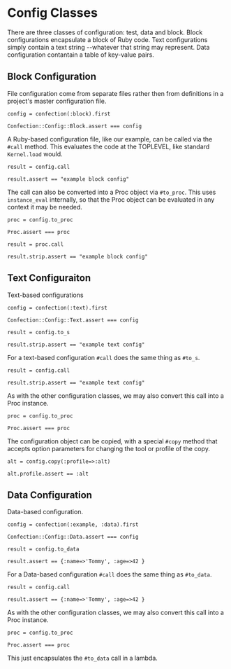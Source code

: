 # Config Classes

There are three classes of configuration: test, data and block. Block
configurations encapsulate a block of Ruby code. Text configurations
simply contain a text string --whatever that string may represent.
Data configuration contantain a table of key-value pairs.

## Block Configuration

File configuration come from separate files rather then from definitions
in a project's master configuration file.

    config = confection(:block).first

    Confection::Config::Block.assert === config

A Ruby-based configuration file, like our example, can be called via the `#call`
method. This evaluates the code at the TOPLEVEL, like standard `Kernel.load`
would.

    result = config.call

    result.assert == "example block config"

The call can also be converted into a Proc object via `#to_proc`. This uses
`instance_eval` internally, so that the Proc object can be evaluated in
any context it may be needed.

    proc = config.to_proc

    Proc.assert === proc

    result = proc.call

    result.strip.assert == "example block config"


## Text Configuraiton

Text-based configurations

    config = confection(:text).first

    Confection::Config::Text.assert === config

    result = config.to_s

    result.strip.assert == "example text config"

For a text-based configuration `#call` does the same thing as `#to_s`.

    result = config.call

    result.strip.assert == "example text config"

As with the other configuration classes, we may also convert this call
into a Proc instance.

    proc = config.to_proc

    Proc.assert === proc

The configuration object can be copied, with a special `#copy` method
that accepts option parameters for changing the tool or profile of the copy.

    alt = config.copy(:profile=>:alt)

    alt.profile.assert == :alt


## Data Configuration

Data-based configuration.

    config = confection(:example, :data).first

    Confection::Config::Data.assert === config

    result = config.to_data

    result.assert == {:name=>'Tommy', :age=>42 }

For a Data-based configuration `#call` does the same thing as `#to_data`.

    result = config.call

    result.assert == {:name=>'Tommy', :age=>42 }

As with the other configuration classes, we may also convert this call
into a Proc instance.

    proc = config.to_proc

    Proc.assert === proc

This just encapsulates the `#to_data` call in a lambda.

